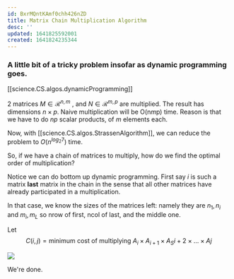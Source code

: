 ```yaml
---
id: BxrMQntKAmf0chh426nZD
title: Matrix Chain Multiplication Algorithm
desc: ''
updated: 1641825592001
created: 1641824235344
---
```

### A little bit of a tricky problem insofar as dynamic programming goes.

[[science.CS.algos.dynamicProgramming]]

2 matrices $M\in \mathcal{R}^{n,m}$ , and $N\in \mathcal{R}^{m,p}$ are multiplied. 
The result has dimensions $n\times p$. Naive multiplication will be O(n*m*p) time. Reason is that 
we have to do $np$ scalar products, of $m$ elements each.

Now, with [[science.CS.algos.StrassenAlgorithm]], we can reduce the problem to $O(n^{log_2 7})$ time.

So, if we have a chain of matrices to multiply, how do we find the optimal order of multiplication?

Notice we can do bottom up dynamic programming. First say $i$ is such a matrix __last__ matrix in the 
chain in the sense that all other matrices have already participated in a multiplication.

In that case, we know the sizes of the matrices left:
namely they are $n_1,n_i$ and $m_i,m_L$ so nrow of first, ncol of last, and the middle one.

Let 
$$C(i,j)= \text{minimum cost of multiplying } A_i\times A_{i+1}\times A_S{i+2} \times...\times A{j}$$ 

![](/assets/images/2022-01-10-15-39-33.png)

 We're done.







